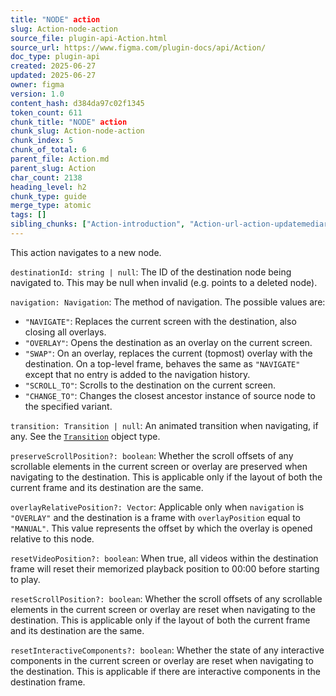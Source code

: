 ```yaml
---
title: "NODE" action
slug: Action-node-action
source_file: plugin-api-Action.html
source_url: https://www.figma.com/plugin-docs/api/Action/
doc_type: plugin-api
created: 2025-06-27
updated: 2025-06-27
owner: figma
version: 1.0
content_hash: d384da97c02f1345
token_count: 611
chunk_title: "NODE" action
chunk_slug: Action-node-action
chunk_index: 5
chunk_of_total: 6
parent_file: Action.md
parent_slug: Action
char_count: 2138
heading_level: h2
chunk_type: guide
merge_type: atomic
tags: []
sibling_chunks: ["Action-introduction", "Action-url-action-updatemediaruntime-action", "Action-setvariable-action", "Action-setvariablemode-action", "Action-conditional-action"]
---
```


This action navigates to a new node.

`destinationId: string | null`: The ID of the destination node being navigated to. This may be null when invalid (e.g. points to a deleted node).

`navigation: Navigation`: The method of navigation. The possible values are:

- `"NAVIGATE"`: Replaces the current screen with the destination, also closing all overlays.
- `"OVERLAY"`: Opens the destination as an overlay on the current screen.
- `"SWAP"`: On an overlay, replaces the current (topmost) overlay with the destination. On a top-level frame, behaves the same as `"NAVIGATE"` except that no entry is added to the navigation history.
- `"SCROLL_TO"`: Scrolls to the destination on the current screen.
- `"CHANGE_TO"`: Changes the closest ancestor instance of source node to the specified variant.

`transition: Transition | null`: An animated transition when navigating, if any. See the [`Transition`](/plugin-docs/api/Transition/)
 object type.

`preserveScrollPosition?: boolean`: Whether the scroll offsets of any scrollable elements in the current screen or overlay are preserved when navigating to the destination. This is applicable only if the layout of both the current frame and its destination are the same.

`overlayRelativePosition?: Vector`: Applicable only when `navigation` is `"OVERLAY"` and the destination is a frame with `overlayPosition` equal to `"MANUAL"`. This value represents the offset by which the overlay is opened relative to this node.

`resetVideoPosition?: boolean`: When true, all videos within the destination frame will reset their memorized playback position to 00:00 before starting to play.

`resetScrollPosition?: boolean`: Whether the scroll offsets of any scrollable elements in the current screen or overlay are reset when navigating to the destination. This is applicable only if the layout of both the current frame and its destination are the same.

`resetInteractiveComponents?: boolean`: Whether the state of any interactive components in the current screen or overlay are reset when navigating to the destination. This is applicable if there are interactive components in the destination frame.